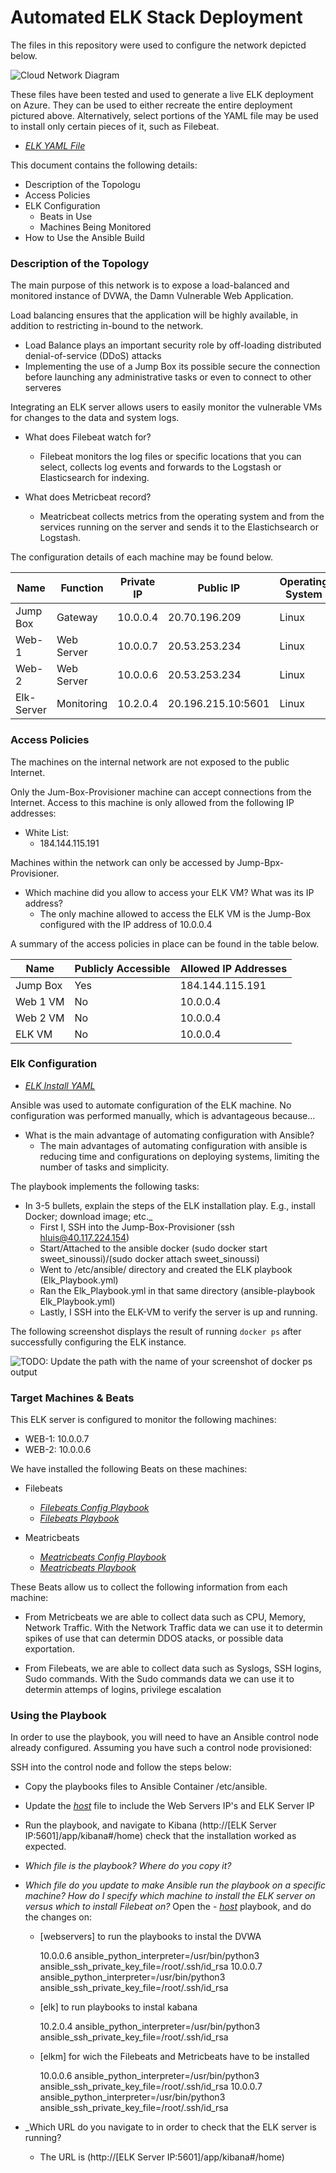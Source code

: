 # Automated ELK Stack Deployment

The files in this repository were used to configure the network depicted below.

![Cloud Network Diagram](Diagrams/Cloud_Network.jpg)

These files have been tested and used to generate a live ELK deployment on Azure. They can be used to either recreate the entire deployment pictured above. Alternatively, select portions of the YAML file may be used to install only certain pieces of it, such as Filebeat.

  - _[ELK YAML File ](Ansible/filebeat-playbook.yml)_

This document contains the following details:
- Description of the Topologu
- Access Policies
- ELK Configuration
  - Beats in Use
  - Machines Being Monitored
- How to Use the Ansible Build


### Description of the Topology

The main purpose of this network is to expose a load-balanced and monitored instance of DVWA, the Damn Vulnerable Web Application.

Load balancing ensures that the application will be highly available, in addition to restricting in-bound to the network.

 - Load Balance plays an important security role by off-loading distributed denial-of-service (DDoS) attacks
 - Implementing the use of a Jump Box its possible secure the connection before launching any administrative tasks or even to connect to other serveres

Integrating an ELK server allows users to easily monitor the vulnerable VMs for changes to the data and system logs.
- What does Filebeat watch for?
  - Filebeat monitors the log files or specific locations that you can select, collects log events and forwards to the Logstash or Elasticsearch for indexing. 

- What does Metricbeat record?
  - Meatricbeat collects metrics from the operating system and from the services running on the server and sends it to the Elastichsearch or Logstash.
   
The configuration details of each machine may be found below.


| Name       | Function   | Private IP |  Public IP         | Operating System |
|------------|------------|------------|--------------------|------------------|
| Jump Box   | Gateway    | 10.0.0.4   | 20.70.196.209      | Linux            |
| Web-1      | Web Server | 10.0.0.7   | 20.53.253.234      | Linux            |
| Web-2      | Web Server | 10.0.0.6   | 20.53.253.234      | Linux            |
| Elk-Server | Monitoring | 10.2.0.4   | 20.196.215.10:5601 | Linux            |

### Access Policies

The machines on the internal network are not exposed to the public Internet. 

Only the Jum-Box-Provisioner machine can accept connections from the Internet. Access to this machine is only allowed from the following IP addresses:

- White List:   
  - 184.144.115.191 

Machines within the network can only be accessed by Jump-Bpx-Provisioner.
- Which machine did you allow to access your ELK VM? What was its IP address?
  - The only machine allowed to access the ELK VM is the Jump-Box configured with the IP address of 10.0.0.4 
  

A summary of the access policies in place can be found in the table below.

| Name     | Publicly Accessible | Allowed IP Addresses |
|----------|---------------------|----------------------|
| Jump Box | Yes                 | 184.144.115.191      |
| Web 1 VM | No                  | 10.0.0.4             |
| Web 2 VM | No                  | 10.0.0.4             |
| ELK VM   | No                  | 10.0.0.4             |


### Elk Configuration 
  - _[ELK Install YAML](Linux/install_elk.yml)_

Ansible was used to automate configuration of the ELK machine. No configuration was performed manually, which is advantageous because...
- What is the main advantage of automating configuration with Ansible?
  - The main advantages of automating configuration with ansible is reducing time and configurations on deploying systems, limiting the number of tasks and simplicity.
  
  
The playbook implements the following tasks:
- In 3-5 bullets, explain the steps of the ELK installation play. E.g., install Docker; download image; etc._
  - First I, SSH into the Jump-Box-Provisioner (ssh hluis@40.117.224.154)
  - Start/Attached to the ansible docker (sudo docker start sweet_sinoussi)/(sudo docker attach sweet_sinoussi)
  - Went to /etc/ansible/ directory and created the ELK playbook (Elk_Playbook.yml)
  - Ran the Elk_Playbook.yml in that same directory (ansible-playbook Elk_Playbook.yml)
  - Lastly, I SSH into the ELK-VM to verify the server is up and running.
   
  

The following screenshot displays the result of running `docker ps` after successfully configuring the ELK instance.

![TODO: Update the path with the name of your screenshot of docker ps output](PrintSCR/Docker_ps.jpg)

### Target Machines & Beats
This ELK server is configured to monitor the following machines:
- WEB-1: 10.0.0.7
- WEB-2: 10.0.0.6

We have installed the following Beats on these machines:

- Filebeats
  - _[Filebeats Config Playbook](Ansible/filebeat-config.yml)_
  - _[Filebeats Playbook](Ansible/filebeat-playbook.yml)_
  
- Meatricbeats
  - _[Meatricbeats Config Playbook](Ansible/metricsbeat-config.yml)_
  - _[Meatricbeats Playbook](Ansible/metricsbeat-playbook.yml)_

These Beats allow us to collect the following information from each machine:
 
  - From Metricbeats we are able to collect data such as CPU, Memory, Network Traffic. With the Network Traffic data we can use it to determin spikes of use that can determin DDOS atacks, or possible data exportation. 

  - From Filebeats, we are able to collect data such as Syslogs, SSH logins, Sudo commands. With the Sudo commands data we can use it to determin attemps of logins,  privilege escalation 
  

### Using the Playbook
In order to use the playbook, you will need to have an Ansible control node already configured. Assuming you have such a control node provisioned: 

SSH into the control node and follow the steps below:
- Copy the playbooks files to Ansible Container /etc/ansible.
- Update the _[host](Ansible/hosts)_ file to include the Web Servers IP's and ELK Server IP
- Run the playbook, and navigate to  Kibana (http://[ELK Server IP:5601]/app/kibana#/home) check that the installation worked as expected.


- _Which file is the playbook? Where do you copy it?_


- _Which file do you update to make Ansible run the playbook on a specific machine? How do I specify which machine to install the ELK server on versus which to install Filebeat on?_ 
     Open the - _[host](Ansible/hosts)_ playbook,
     and do the changes on:
     
     - [webservers] to run the playbooks to instal the DVWA 


        10.0.0.6 ansible_python_interpreter=/usr/bin/python3 ansible_ssh_private_key_file=/root/.ssh/id_rsa 
        10.0.0.7 ansible_python_interpreter=/usr/bin/python3 ansible_ssh_private_key_file=/root/.ssh/id_rsa

     
     
     - [elk] to run playbooks to instal kabana
    
        10.2.0.4  ansible_python_interpreter=/usr/bin/python3 ansible_ssh_private_key_file=/root/.ssh/id_rsa
     
     
     - [elkm] for wich the Filebeats and Metricbeats have to be installed
     
       10.0.0.6 ansible_python_interpreter=/usr/bin/python3 ansible_ssh_private_key_file=/root/.ssh/id_rsa
       10.0.0.7 ansible_python_interpreter=/usr/bin/python3 ansible_ssh_private_key_file=/root/.ssh/id_rsa

- _Which URL do you navigate to in order to check that the ELK server is running?
    - The URL is  (http://[ELK Server IP:5601]/app/kibana#/home)


